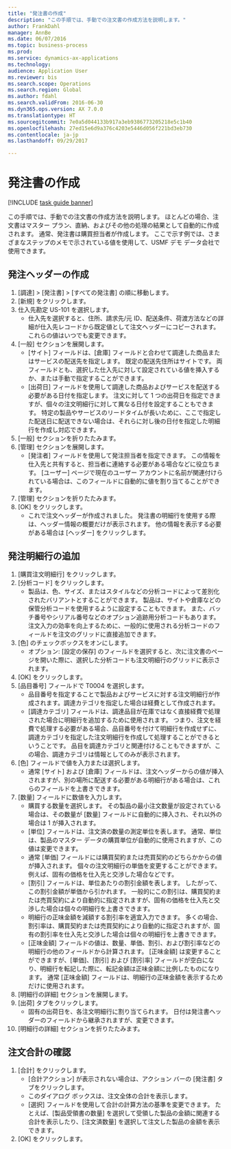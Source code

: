 ```yaml
--- 
title: "発注書の作成"
description: "この手順では、手動での注文書の作成方法を説明します。"
author: FrankDahl
manager: AnnBe
ms.date: 06/07/2016
ms.topic: business-process
ms.prod: 
ms.service: dynamics-ax-applications
ms.technology: 
audience: Application User
ms.reviewer: bis
ms.search.scope: Operations
ms.search.region: Global
ms.author: fdahl
ms.search.validFrom: 2016-06-30
ms.dyn365.ops.version: AX 7.0.0
ms.translationtype: HT
ms.sourcegitcommit: 7e0a5d044133b917a3eb9386773205218e5c1b40
ms.openlocfilehash: 27ed15e6d9a376c4203e5446d056f221bd3eb730
ms.contentlocale: ja-jp
ms.lasthandoff: 09/29/2017

---
```

# <a name="create-a-purchase-order"></a>発注書の作成

[!INCLUDE [task guide banner](../../includes/task-guide-banner.md)]

この手順では、手動での注文書の作成方法を説明します。 ほとんどの場合、注文書はマスター プラン、直納、およびその他の処理の結果として自動的に作成されます。 通常、発注書は購買担当者が作成します。 ここで示す例では、さまざまなステップのメモで示されている値を使用して、USMF デモ データ会社で使用できます。


## <a name="create-the-purchase-order-header"></a>発注ヘッダーの作成
1. [調達] > [発注書] > [すべての発注書] の順に移動します。
2. [新規] をクリックします。
3. 仕入先勘定 US-101 を選択します。
    * 仕入先を選択すると、住所、請求先/元 ID、配送条件、荷渡方法などの詳細が仕入先レコードから既定値として注文ヘッダーにコピーされます。 これらの値はいつでも変更できます。  
4. [一般] セクションを展開します。
    * [サイト] フィールドは、[倉庫] フィールドと合わせて調達した商品またはサービスの配送先を指定します。 既定の配送先住所はサイトです。 両フィールドとも、選択した仕入先に対して設定されている値を挿入するか、または手動で指定することができます。  
    * [出荷日] フィールドを使用して調達した商品およびサービスを配送する必要がある日付を指定します。 注文に対して 1 つの出荷日を指定できますが、個々の注文明細行に対して異なる日付を設定することもできます。 特定の製品やサービスのリードタイムが長いために、ここで指定した配送日に配送できない場合は、それらに対し後の日付を指定した明細行を作成し対応できます。  
5. [一般] セクションを折りたたみます。
6. [管理] セクションを展開します。
    * [発注者] フィールドを使用して発注担当者を指定できます。 この情報を仕入先と共有すると、担当者に連絡する必要がある場合などに役立ちます。 [ユーザー] ページで現在のユーザー アカウントに名前が関連付けられている場合は、このフィールドに自動的に値を割り当てることができます。  
7. [管理] セクションを折りたたみます。
8. [OK] をクリックします。
    * これで注文ヘッダーが作成されました。 発注書の明細行を使用する際は、ヘッダー情報の概要だけが表示されます。 他の情報を表示する必要がある場合は [ヘッダー] をクリックします。  

## <a name="add-a-purchase-order-line"></a>発注明細行の追加
1. [購買注文明細行] をクリックします。
2. [分析コード] をクリックします。
    * 製品は、色、サイズ、またはスタイルなどの分析コードによって差別化されたバリアントとすることができます。 製品は、サイトや倉庫などの保管分析コードを使用するように設定することもできます。 また、バッチ番号やシリアル番号などのオプション追跡用分析コードもあります。 注文入力の効率を向上するために、一般的に使用される分析コードのフィールドを注文のグリッドに直接追加できます。  
3. [色] のチェックボックスをオンにします。
    * オプション: [設定の保存] のフィールドを選択すると、次に注文書のページを開いた際に、選択した分析コードも注文明細行のグリッドに表示されます。  
4. [OK] をクリックします。
5. [品目番号] フィールドで T0004 を選択します。
    * 品目番号を指定することで製品およびサービスに対する注文明細行が作成されます。調達カテゴリを指定した場合は経費として作成されます。  
    * [調達カテゴリ] フィールドは、調達品目が在庫ではなく直接経費で処理された場合に明細行を追加するために使用されます。 つまり、注文を経費で処理する必要がある場合、品目番号を付けて明細行を作成せずに、調達カテゴリを指定した注文明細行を作成して処理することができるということです。 品目を調達カテゴリと関連付けることもできますが、この場合、調達カテゴリは情報としてのみが表示されます。  
6. [色] フィールドで値を入力または選択します。
    * 通常 [サイト] および [倉庫] フィールドは、注文ヘッダーからの値が挿入されますが、別の場所に配送する必要がある明細行がある場合は、これらのフィールドを上書きできます。  
7. [数量] フィールドに数値を入力します。
    * 購買する数量を選択します。 その製品の最小注文数量が設定されている場合は、その数量が [数量] フィールドに自動的に挿入され、それ以外の場合は 1 が挿入されます。  
    * [単位] フィールドは、注文済の数量の測定単位を表します。 通常、単位は、製品のマスター データの購買単位が自動的に使用されますが、この値は変更できます。  
    * 通常 [単価] フィールドには購買契約または売買契約のどちらかからの値が挿入されます。 個々の注文明細行の単価を変更することができます。例えば、固有の価格を仕入先と交渉した場合などです。  
    * [割引] フィールドは、単位あたりの割引金額を表します。 したがって、この割引金額が単価から引かれます。 一般的にこの割引は、購買契約または売買契約により自動的に指定されますが、固有の価格を仕入先と交渉した場合は個々の明細行を上書きできます。  
    * 明細行の正味金額を減額する割引率を適宜入力できます。 多くの場合、割引率は、購買契約または売買契約により自動的に指定されますが、固有の割引率を仕入先と交渉した場合は個々の明細行を上書きできます。  
    * [正味金額] フィールドの値は、数量、単価、割引、および割引率などの明細行の他のフィールドから計算されます。 [正味金額] は変更することができますが、[単価]、[割引] および [割引率] フィールドが空白になり、明細行を転記した際に、転記金額は正味金額に比例したものになります。 通常 [正味金額] フィールドは、明細行の正味金額を表示するためだけに使用されます。  
8. [明細行の詳細] セクションを展開します。
9. [出荷] タブをクリックします。
    * 固有の出荷日を、各注文明細行に割り当てられます。 日付は発注書ヘッダーのフィールドから継承されますが、変更できます。  
10. [明細行の詳細] セクションを折りたたみます。

## <a name="review-order-totals"></a>注文合計の確認
1. [合計] をクリックします。
    * [合計アクション] が表示されない場合は、アクション バーの [発注書] タブをクリックします。  
    * このダイアログ ボックスは、注文全体の合計を表示します。  
    * [選択] フィールドを使用して合計の計算方法の基準を変更できます。 たとえば、[製品受領書の数量] を選択して受領した製品の金額に関連する合計を表示したり、[注文済数量] を選択して注文した製品の金額を表示できます。  
2. [OK] をクリックします。


